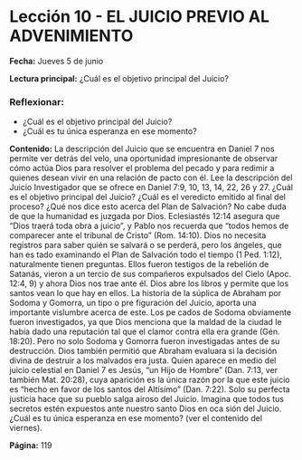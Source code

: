 # Lección 10 - EL JUICIO PREVIO AL ADVENIMIENTO

**Fecha:** Jueves 5 de junio

**Lectura principal:** ¿Cuál es el objetivo principal del Juicio?

### Reflexionar:

- ¿Cuál es el objetivo principal del Juicio?
- ¿Cuál es tu única esperanza en ese momento?

**Contenido:**
La descripción del Juicio que se encuentra en Daniel 7 nos permite ver detrás
del velo, una oportunidad impresionante de observar cómo actúa Dios para
resolver el problema del pecado y para redimir a quienes desean vivir en una
relación de pacto con él.
Lee la descripción del Juicio Investigador que se ofrece en Daniel 7:9,
10, 13, 14, 22, 26 y 27. ¿Cuál es el objetivo principal del Juicio? ¿Cuál es el
veredicto emitido al final del proceso? ¿Qué nos dice esto acerca del Plan
de Salvación?
No cabe duda de que la humanidad es juzgada por Dios. Eclesiastés 12:14
asegura que “Dios traerá toda obra a juicio”, y Pablo nos recuerda que “todos
hemos de comparecer ante el tribunal de Cristo” (Rom. 14:10). Dios no necesita
registros para saber quién se salvará o se perderá, pero los ángeles, que han es­
tado examinando el Plan de Salvación todo el tiempo (1 Ped. 1:12), naturalmente
tienen preguntas. Ellos fueron testigos de la rebelión de Satanás, vieron a un
tercio de sus compañeros expulsados del Cielo (Apoc. 12:4, 9) y ahora Dios nos
trae ante él. Dios abre los libros y permite que los santos vean lo que hay en ellos.
La historia de la súplica de Abraham por Sodoma y Gomorra, un tipo o pre­
figuración del Juicio, aporta una importante vislumbre acerca de este. Los pe­
cados de Sodoma obviamente fueron investigados, ya que Dios menciona que la
maldad de la ciudad le había dado una reputación tal que el clamor contra ella era
grande (Gén. 18:20). Pero no solo Sodoma y Gomorra fueron investigadas antes
de su destrucción. Dios también permitió que Abraham evaluara si la decisión
divina de destruir a los malvados era justa.
Quien aparece en medio del juicio celestial en Daniel 7 es Jesús, “un Hijo de
Hombre” (Dan. 7:13, ver también Mat. 20:28), cuya aparición es la única razón
por la que este juicio es “hecho en favor de los santos del Altísimo” (Dan. 7:22).
Solo su perfecta justicia hace que su pueblo salga airoso del Juicio.
Imagina que todos tus secretos estén expuestos ante nuestro santo Dios en oca­
sión del Juicio. ¿Cuál es tu única esperanza en ese momento? (ver el contenido
del viernes).

**Página:** 119
